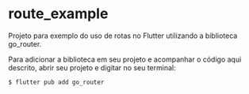 # route_example

Projeto para exemplo do uso de rotas no Flutter utilizando a biblioteca go_router.

Para adicionar a biblioteca em seu projeto e acompanhar o código aqui descrito, abrir seu projeto e digitar no seu terminal:

```sh
$ flutter pub add go_router
```